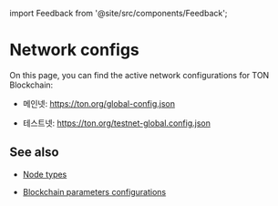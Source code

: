 import Feedback from '@site/src/components/Feedback';

# Network configs

On this page, you can find the active network configurations for TON Blockchain:

- 메인넷: https://ton.org/global-config.json

- 테스트넷: https://ton.org/testnet-global.config.json

## See also

- [Node types](/v3/documentation/infra/nodes/node-types)

- [Blockchain parameters configurations](/v3/documentation/network/configs/blockchain-configs)
  <Feedback />

